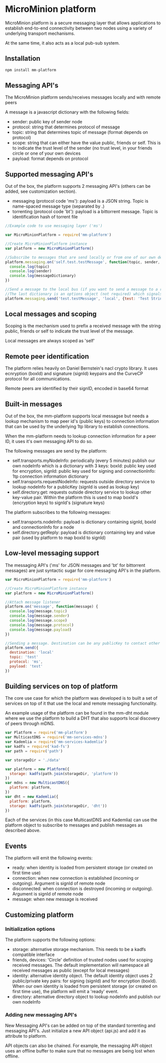 # MicroMinion platform

MicroMinion platform is a secure messaging layer that allows applications to establish end-to-end connectivity between two nodes using a variety of underlying transport mechanisms.

At the same time, it also acts as a local pub-sub system.

## Installation

```bash
npm install mm-platform
```

## Messaging API's

The MicroMinion platform sends/receives messages locally and with remote peers

A message is a javascript dictionary with the following fields:
* sender: public key of sender node
* protocol: string that determines protocol of message
* topic: string that determines topic of message (format depends on protocol)
* scope: string that can either have the value public, friends or self. This is to indicate the trust level of the sender (no trust level, in your friends circle or one of your own devices
* payload: format depends on protocol

## Supported messaging API's

Out of the box, the platform supports 2 messaging API's (others can be added, see customization section).
* messaging (protocol code 'ms'): payload is a JSON string. Topic is name-spaced message type (separated by .)
* torrenting (protocol code 'bt'): payload is a bittorrent message. Topic is identification hash of torrent file

```js
//Example code to use messaging layer ('ms')

var MicroMinionPlatform = require('mm-platform')

//Create MicroMinionPlatform instance
var platform = new MicroMinionPlatform()

//Subscribe to messages that are send locally or from one of our own devices with topic 'test.testMessage'
platform.messaging.on('self.test.testMessage', function(topic, sender, messageDictionary) {
  console.log(topic)
  console.log(sender)
  console.log(messageDictionary)
})

//Send a message to the local bus (if you want to send a message to a remote peer, the peer ID needs to be put as argument instead of 'local'
//The last dictionary is an options object (not required) which signals that this message is a realtime message and expires after 15 seconds
platform.messaging.send('test.testMessage', 'local', {test: 'Test String'}, {realtime: true, expireAfter: 15000})
```

## Local messages and scoping

Scoping is the mechanism used to prefix a received message with the string public, friends or self to indicate the trust level of the message.

Local messages are always scoped as 'self'

## Remote peer identification

The platform relies heavily on Daniel Bernstein's nacl crypto library. It uses ecnryption (boxId) and signature (signId) keypairs and the CurveCP protocol for all communications.

Remote peers are identified by their signID, encoded in base64 format

## Built-in messages

Out of the box, the mm-platform supports local messagse but needs a lookup mechanism to map peer id's (public keys) to connection information that can be used by the underlying 1tp library to establish connections.

When the mm-platform needs to lookup connection information for a peer ID, it uses it's own messaging API to do so.

The following messages are send by the platform:
* self.transports.myNodeInfo: periodically (every 5 minutes) publish our own nodeInfo which is a dictionary with 3 keys: boxId: public key used for encryption, signId: public key used for signing and connectionInfo: 1tp connection information dictionary
* self.transports.requestNodeInfo: requests outside directory service to lookup nodeInfo for a publicKey (signId is used as lookup key)
* self.directory.get: requests outside directory service to lookup other key-value pair. Within the platform this is used to map boxId's (encryption keys) to signId's (signature keys)

The platform subscribes to the following messages:
* self.transports.nodeInfo: payload is dictionary containing signId, boxId and connectionInfo for a node
* self.directory.getReply: payload is dictionary containing key and value pair (used by platform to map boxId to signId)

## Low-level messaging support

The messaging API's ('ms' for JSON messages and 'bt' for bittorrent messages) are just syntactic sugar for core messaging API's in the platform.

``` js
var MicroMinionPlatform = require('mm-platform')

//Create MicroMinionPlatform instance
var platform = new MicroMinionPlatform()

//Attach message listener
platform.on('message', function(message) {
  console.log(message.topic)
  console.log(message.sender)
  console.log(message.scope)
  console.log(message.protocol)
  console.log(message.payload)
})

//Sending a message. Destination can be any publicKey to contact other hosts
platform.send({
  destination: 'local'
  topic: 'test'
  protocol: 'ms',
  payload: 'test'
})
```

## Building services on top of platform

The core use case for which the platform was developed is to built a set of services on top of it that use the local and remote messaging functionality.

An example usage of the platform can be found in the mm-dht module where we use the platform to build a DHT that also supports local discovery of peers through mDNS.

```js
var Platform = require('mm-platform')
var MulticastDNS = require('mm-services-mdns')
var Kademlia = require('mm-services-kademlia')
var kadfs = require('kad-fs')
var path = require('path')

var storageDir = './data'

var platform = new Platform({
  storage: kadfs(path.join(storageDir, 'platform'))
})
var mdns = new MulticastDNS({
  platform: platform,
})
var dht = new Kademlia({
  platform: platform,
  storage: kadfs(path.join(storageDir, 'dht'))
})
```

Each of the services (in this case MulticastDNS and Kademlia) can use the platform object to subscribe to messages and publish messages as described above.

## Events

The platform will emit the following events:
* ready: when identity is loaded from persistent storage (or created on first time use)
* connection: when new connection is established (incoming or outgoing). Argument is signId of remote node
* disconnected: when connection is destroyed (incoming or outgoing). Argument is signId of remote node
* message: when new message is received

## Customizing platform

### Initialization options

The platform supports the following options:
* storage: alternative storage mechanism. This needs to be a kadfs compatible interface
* friends, devices: 'Circle' definition of trusted nodes used for scoping received messages. The default implementation will namespace all received messages as public (except for local messages)
* identity: alternative identity object. The default identity object uses 2 public/private key pairs: for signing (signId) and for encryption (boxId). When our own identity is loaded from persistent storage (or created on first time use), the platform will emit a 'ready' event.
* directory: alternative directory object to lookup nodeInfo and publish our own nodeInfo

### Adding new messaging API's

New Messaging API's can be added on top of the standard torrenting and messaging API's. Just initialize a new API object (api.js) and add it as attribute to platform.

API objects can also be chained. For example, the messaging API object uses an offline buffer to make sure that no messages are being lost when offline.
